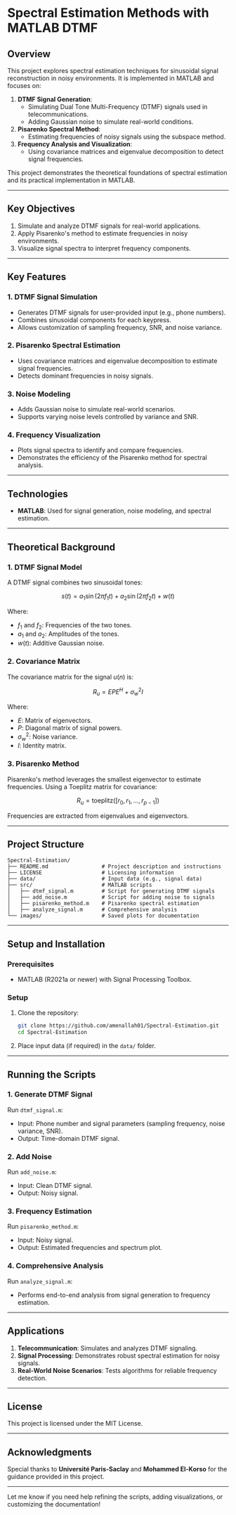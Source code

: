# **Spectral Estimation Methods with MATLAB DTMF**

## **Overview**
This project explores spectral estimation techniques for sinusoidal signal reconstruction in noisy environments. It is implemented in MATLAB and focuses on:
1. **DTMF Signal Generation**:
   - Simulating Dual Tone Multi-Frequency (DTMF) signals used in telecommunications.
   - Adding Gaussian noise to simulate real-world conditions.
2. **Pisarenko Spectral Method**:
   - Estimating frequencies of noisy signals using the subspace method.
3. **Frequency Analysis and Visualization**:
   - Using covariance matrices and eigenvalue decomposition to detect signal frequencies.

This project demonstrates the theoretical foundations of spectral estimation and its practical implementation in MATLAB.

---

## **Key Objectives**
1. Simulate and analyze DTMF signals for real-world applications.
2. Apply Pisarenko's method to estimate frequencies in noisy environments.
3. Visualize signal spectra to interpret frequency components.

---

## **Key Features**
### **1. DTMF Signal Simulation**
- Generates DTMF signals for user-provided input (e.g., phone numbers).
- Combines sinusoidal components for each keypress.
- Allows customization of sampling frequency, SNR, and noise variance.

### **2. Pisarenko Spectral Estimation**
- Uses covariance matrices and eigenvalue decomposition to estimate signal frequencies.
- Detects dominant frequencies in noisy signals.

### **3. Noise Modeling**
- Adds Gaussian noise to simulate real-world scenarios.
- Supports varying noise levels controlled by variance and SNR.

### **4. Frequency Visualization**
- Plots signal spectra to identify and compare frequencies.
- Demonstrates the efficiency of the Pisarenko method for spectral analysis.

---

## **Technologies**
- **MATLAB**: Used for signal generation, noise modeling, and spectral estimation.

---

## **Theoretical Background**

### **1. DTMF Signal Model**
A DTMF signal combines two sinusoidal tones:

$$s(t) = a_1 \sin(2\pi f_1 t) + a_2 \sin(2\pi f_2 t) + w(t)$$

Where:
- $f_1$ and $f_2$: Frequencies of the two tones.
- $a_1$ and $a_2$: Amplitudes of the tones.
- $w(t)$: Additive Gaussian noise.

### 2. Covariance Matrix

The covariance matrix for the signal $u(n)$ is:

$$R_u = EPE^H + \sigma_w^2 I$$

Where:
- $E$: Matrix of eigenvectors.
- $P$: Diagonal matrix of signal powers.
- $\sigma_w^2$: Noise variance.
- $I$: Identity matrix.

### 3. Pisarenko Method

Pisarenko's method leverages the smallest eigenvector to estimate frequencies. Using a Toeplitz matrix for covariance:

$$R_u = \text{toeplitz}([r_0, r_1, ..., r_{p-1}])$$

Frequencies are extracted from eigenvalues and eigenvectors.

---

## **Project Structure**
```
Spectral-Estimation/
├── README.md                 # Project description and instructions
├── LICENSE                   # Licensing information
├── data/                     # Input data (e.g., signal data)
├── src/                      # MATLAB scripts
│   ├── dtmf_signal.m         # Script for generating DTMF signals
│   ├── add_noise.m           # Script for adding noise to signals
│   ├── pisarenko_method.m    # Pisarenko spectral estimation
│   ├── analyze_signal.m      # Comprehensive analysis
└── images/                   # Saved plots for documentation
```

---

## **Setup and Installation**

### **Prerequisites**
- MATLAB (R2021a or newer) with Signal Processing Toolbox.

### **Setup**
1. Clone the repository:
   ```bash
   git clone https://github.com/amenallah01/Spectral-Estimation.git
   cd Spectral-Estimation
   ```
2. Place input data (if required) in the `data/` folder.

---

## **Running the Scripts**

### **1. Generate DTMF Signal**
Run `dtmf_signal.m`:
- Input: Phone number and signal parameters (sampling frequency, noise variance, SNR).
- Output: Time-domain DTMF signal.

### **2. Add Noise**
Run `add_noise.m`:
- Input: Clean DTMF signal.
- Output: Noisy signal.

### **3. Frequency Estimation**
Run `pisarenko_method.m`:
- Input: Noisy signal.
- Output: Estimated frequencies and spectrum plot.

### **4. Comprehensive Analysis**
Run `analyze_signal.m`:
- Performs end-to-end analysis from signal generation to frequency estimation.

---

## **Applications**
1. **Telecommunication**: Simulates and analyzes DTMF signaling.
2. **Signal Processing**: Demonstrates robust spectral estimation for noisy signals.
3. **Real-World Noise Scenarios**: Tests algorithms for reliable frequency detection.

---

## **License**
This project is licensed under the MIT License.

---

## **Acknowledgments**
Special thanks to **Université Paris-Saclay** and **Mohammed El-Korso** for the guidance provided in this project.

---

Let me know if you need help refining the scripts, adding visualizations, or customizing the documentation!
